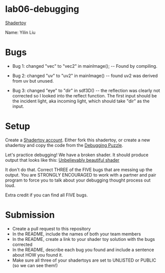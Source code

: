 # lab06-debugging

[Shadertoy]( https://www.shadertoy.com/view/mdj3Rt)

Name: Yilin Liu

# Bugs

- Bug 1: changed "vec" to "vec2" in mainImage(); -- Found by compiling.

- Bug 2: changed "uv" to "uv2" in mainImage() -- found uv2 was derived from uv but unused.

- Bug 3: changed "eye" to "dir" in sdf3D() -- the reflection was clearly not corrected so I looked into the reflect function. The first input should be the incident light, aka incoming light, which should take "dir" as the input. 

# Setup 

Create a [Shadertoy account](https://www.shadertoy.com/). Either fork this shadertoy, or create a new shadertoy and copy the code from the [Debugging Puzzle](https://www.shadertoy.com/view/flGfRc).

Let's practice debugging! We have a broken shader. It should produce output that looks like this:
[Unbelievably beautiful shader](https://user-images.githubusercontent.com/1758825/200729570-8e10a37a-345d-4aff-8eff-6baf54a32a40.webm)

It don't do that. Correct THREE of the FIVE bugs that are messing up the output. You are STRONGLY ENCOURAGED to work with a partner and pair program to force you to talk about your debugging thought process out loud.

Extra credit if you can find all FIVE bugs.

# Submission
- Create a pull request to this repository
- In the README, include the names of both your team members
- In the README, create a link to your shader toy solution with the bugs corrected
- In the README, describe each bug you found and include a sentence about HOW you found it.
- Make sure all three of your shadertoys are set to UNLISTED or PUBLIC (so we can see them!)
